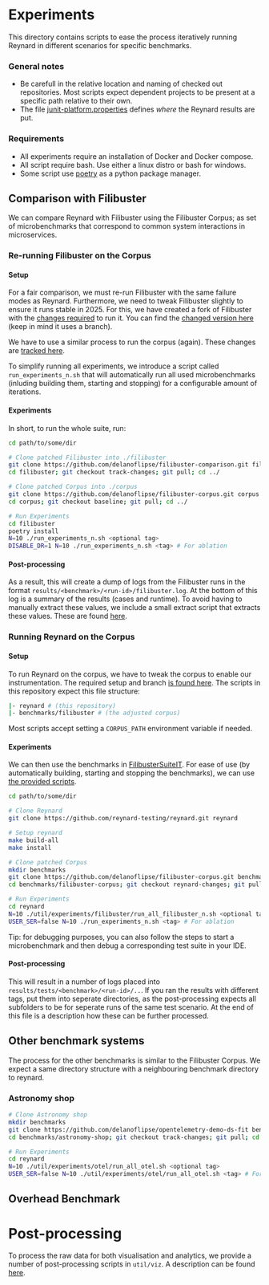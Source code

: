 # Experiments

This directory contains scripts to ease the process iteratively running Reynard in different scenarios for specific benchmarks.

### General notes

- Be carefull in the relative location and naming of checked out repositories. Most scripts expect dependent projects to be present at a specific path relative to their own.
- The file [junit-platform.properties](/lib/src/test/resources/junit-platform.properties) defines _where_ the Reynard results are put.

### Requirements

- All experiments require an installation of Docker and Docker compose.
- All script require bash. Use either a linux distro or bash for windows.
- Some script use [poetry](https://python-poetry.org/) as a python package manager.

## Comparison with Filibuster

We can compare Reynard with Filibuster using the Filibuster Corpus; as set of microbenchmarks that correspond to common system interactions in microservices.

### Re-running Filibuster on the Corpus

#### Setup

For a fair comparison, we must re-run Filibuster with the same failure modes as Reynard.
Furthermore, we need to tweak Filibuster slightly to ensure it runs stable in 2025.
For this, we have created a fork of Filibuster with the [changes required](https://github.com/delanoflipse/filibuster-comparison/pull/1) to run it.
You can find the [changed version here](https://github.com/delanoflipse/filibuster-comparison/tree/track-changes) (keep in mind it uses a branch).

We have to use a similar process to run the corpus (again). These changes are [tracked here](https://github.com/delanoflipse/filibuster-corpus/pull/3).

To simplify running all experiments, we introduce a script called `run_experiments_n.sh` that will automatically run all used microbenchmarks (inluding building them, starting and stopping) for a configurable amount of iterations.

#### Experiments

In short, to run the whole suite, run:

```sh
cd path/to/some/dir

# Clone patched Filibuster into ./filibuster
git clone https://github.com/delanoflipse/filibuster-comparison.git filibuster
cd filibuster; git checkout track-changes; git pull; cd ../

# Clone patched Corpus into ./corpus
git clone https://github.com/delanoflipse/filibuster-corpus.git corpus
cd corpus; git checkout baseline; git pull; cd ../

# Run Experiments
cd filibuster
poetry install
N=10 ./run_experiments_n.sh <optional tag>
DISABLE_DR=1 N=10 ./run_experiments_n.sh <tag> # For ablation
```

#### Post-processing

As a result, this will create a dump of logs from the Filibuster runs in the format `results/<benchmark>/<run-id>/filibuster.log`.
At the bottom of this log is a summary of the results (cases and runtime). To avoid having to manually extract these values, we include a small extract script that extracts these values. These are found [here](./filibuster/extract/).

### Running Reynard on the Corpus

#### Setup

To run Reynard on the corpus, we have to tweak the corpus to enable our instrumentation.
The required setup and branch [is found here](https://github.com/delanoflipse/filibuster-corpus/pull/7).
The scripts in this repository expect this file structure:

```sh
|- reynard # (this repository)
|- benchmarks/filibuster # (the adjusted corpus)
```

Most scripts accept setting a `CORPUS_PATH` environment variable if needed.

#### Experiments

We can then use the benchmarks in [FilibusterSuiteIT](/lib/src/test/java/dev/reynard/junit/integration/FilibusterSuiteIT.java).
For ease of use (by automatically building, starting and stopping the benchmarks), we can use [the provided scripts](./filibuster/).

```sh
cd path/to/some/dir

# Clone Reynard
git clone https://github.com/reynard-testing/reynard.git reynard

# Setup reynard
make build-all
make install

# Clone patched Corpus
mkdir benchmarks
git clone https://github.com/delanoflipse/filibuster-corpus.git benchmarks/filibuster-corpus
cd benchmarks/filibuster-corpus; git checkout reynard-changes; git pull; cd ../../

# Run Experiments
cd reynard
N=10 ./util/experiments/filibuster/run_all_filibuster_n.sh <optional tag>
USER_SER=false N=10 ./run_experiments_n.sh <tag> # For ablation
```

Tip: for debugging purposes, you can also follow the steps to start a microbenchmark and then debug a corresponding test suite in your IDE.

#### Post-processing

This will result in a number of logs placed into `results/tests/<benchmark>/<run-id>/..`.
If you ran the results with different tags, put them into seperate directories, as the post-processing expects all subfolders to be for seperate runs of the same test scenario.
At the end of this file is a description how these can be further processed.

## Other benchmark systems

The process for the other benchmarks is similar to the Filibuster Corpus.
We expect a same directory structure with a neighbouring benchmark directory to reynard.

### Astronomy shop

```sh
# Clone Astronomy shop
mkdir benchmarks
git clone https://github.com/delanoflipse/opentelemetry-demo-ds-fit benchmarks/astronomy-shop
cd benchmarks/astronomy-shop; git checkout track-changes; git pull; cd ../../

# Run Experiments
cd reynard
N=10 ./util/experiments/otel/run_all_otel.sh <optional tag>
USER_SER=false N=10 ./util/experiments/otel/run_all_otel.sh <tag> # For ablation
```

## Overhead Benchmark

# Post-processing

To process the raw data for both visualisation and analytics, we provide a number of post-processing scripts in `util/viz`.
A description can be found [here](../viz/README.md).

